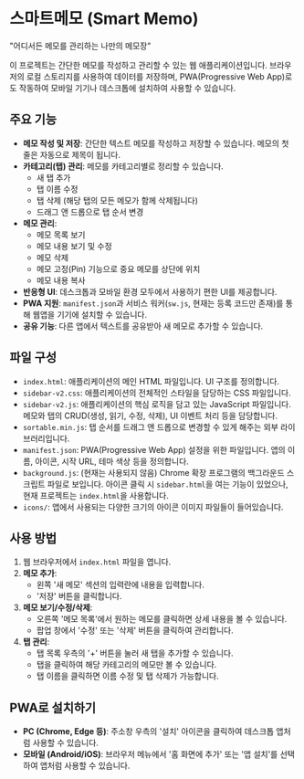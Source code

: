 # 스마트메모 (Smart Memo)

"어디서든 메모를 관리하는 나만의 메모장"

이 프로젝트는 간단한 메모를 작성하고 관리할 수 있는 웹 애플리케이션입니다. 브라우저의 로컬 스토리지를 사용하여 데이터를 저장하며, PWA(Progressive Web App)로도 작동하여 모바일 기기나 데스크톱에 설치하여 사용할 수 있습니다.

## 주요 기능

- **메모 작성 및 저장**: 간단한 텍스트 메모를 작성하고 저장할 수 있습니다. 메모의 첫 줄은 자동으로 제목이 됩니다.
- **카테고리(탭) 관리**: 메모를 카테고리별로 정리할 수 있습니다.
  - 새 탭 추가
  - 탭 이름 수정
  - 탭 삭제 (해당 탭의 모든 메모가 함께 삭제됩니다)
  - 드래그 앤 드롭으로 탭 순서 변경
- **메모 관리**:
  - 메모 목록 보기
  - 메모 내용 보기 및 수정
  - 메모 삭제
  - 메모 고정(Pin) 기능으로 중요 메모를 상단에 위치
  - 메모 내용 복사
- **반응형 UI**: 데스크톱과 모바일 환경 모두에서 사용하기 편한 UI를 제공합니다.
- **PWA 지원**: `manifest.json`과 서비스 워커(`sw.js`, 현재는 등록 코드만 존재)를 통해 웹앱을 기기에 설치할 수 있습니다.
- **공유 기능**: 다른 앱에서 텍스트를 공유받아 새 메모로 추가할 수 있습니다.

## 파일 구성

-   `index.html`: 애플리케이션의 메인 HTML 파일입니다. UI 구조를 정의합니다.
-   `sidebar-v2.css`: 애플리케이션의 전체적인 스타일을 담당하는 CSS 파일입니다.
-   `sidebar-v2.js`: 애플리케이션의 핵심 로직을 담고 있는 JavaScript 파일입니다. 메모와 탭의 CRUD(생성, 읽기, 수정, 삭제), UI 이벤트 처리 등을 담당합니다.
-   `sortable.min.js`: 탭 순서를 드래그 앤 드롭으로 변경할 수 있게 해주는 외부 라이브러리입니다.
-   `manifest.json`: PWA(Progressive Web App) 설정을 위한 파일입니다. 앱의 이름, 아이콘, 시작 URL, 테마 색상 등을 정의합니다.
-   `background.js`: (현재는 사용되지 않음) Chrome 확장 프로그램의 백그라운드 스크립트 파일로 보입니다. 아이콘 클릭 시 `sidebar.html`을 여는 기능이 있었으나, 현재 프로젝트는 `index.html`을 사용합니다.
-   `icons/`: 앱에서 사용되는 다양한 크기의 아이콘 이미지 파일들이 들어있습니다.

## 사용 방법

1.  웹 브라우저에서 `index.html` 파일을 엽니다.
2.  **메모 추가**:
    -   왼쪽 '새 메모' 섹션의 입력란에 내용을 입력합니다.
    -   '저장' 버튼을 클릭합니다.
3.  **메모 보기/수정/삭제**:
    -   오른쪽 '메모 목록'에서 원하는 메모를 클릭하면 상세 내용을 볼 수 있습니다.
    -   팝업 창에서 '수정' 또는 '삭제' 버튼을 클릭하여 관리합니다.
4.  **탭 관리**:
    -   탭 목록 우측의 '+' 버튼을 눌러 새 탭을 추가할 수 있습니다.
    -   탭을 클릭하여 해당 카테고리의 메모만 볼 수 있습니다.
    -   탭 이름을 클릭하면 이름 수정 및 탭 삭제가 가능합니다.

## PWA로 설치하기

-   **PC (Chrome, Edge 등)**: 주소창 우측의 '설치' 아이콘을 클릭하여 데스크톱 앱처럼 사용할 수 있습니다.
-   **모바일 (Android/iOS)**: 브라우저 메뉴에서 '홈 화면에 추가' 또는 '앱 설치'를 선택하여 앱처럼 사용할 수 있습니다.
